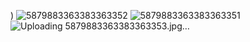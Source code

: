 )
![5879883363383363352](https://github.com/user-attachments/assets/8063df64-9588-47c6-9cde-dd62163f3934)
![5879883363383363351](https://github.com/user-attachments/assets/296f8f06-8a8b-4601-8f2f-7f32f36a7739)
![Uploading 5879883363383363353.jpg…]()

